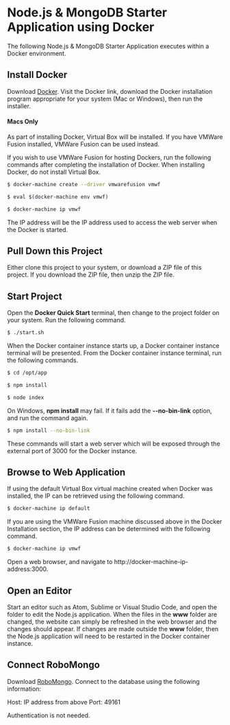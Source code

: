 # Node.js & MongoDB Starter Application using Docker

The following Node.js & MongoDB Starter Application executes within a Docker environment.

## Install Docker

Download [Docker](https://www.docker.com/). Visit the Docker link, download the Docker installation program appropriate for your system (Mac or Windows), then run the installer.

#### Macs Only

As part of installing Docker, Virtual Box will be installed.  If you have VMWare Fusion installed, VMWare Fusion can be used instead.

If you wish to use VMWare Fusion for hosting Dockers, run the following commands after completing the installation of Docker. When installing Docker, do not install Virtual Box.

```bash
$ docker-machine create --driver vmwarefusion vmwf

$ eval $(docker-machine env vmwf)

$ docker-machine ip vmwf
```

The IP address will be the IP address used to access the web server when the Docker is started.

## Pull Down this Project

Either clone this project to your system, or download a ZIP file of this project. If you download the ZIP file, then unzip the ZIP file.

## Start Project

Open the **Docker Quick Start** terminal, then change to the project folder on your system. Run the following command.

```bash
$ ./start.sh
```

When the Docker container instance starts up, a Docker container instance terminal will be presented.  From the Docker container instance terminal, run the following commands.

```bash
$ cd /opt/app

$ npm install

$ node index
```

On Windows, **npm install** may fail. If it fails add the **--no-bin-link** option, and run the command again.

```bash
$ npm install --no-bin-link
```

These commands will start a web server which will be exposed through the external port of 3000 for the Docker instance.

## Browse to Web Application

If using the default Virtual Box virtual machine created when Docker was installed, the IP can be retrieved using the following command.

```bash
$ docker-machine ip default
```

If you are using the VMWare Fusion machine discussed above in the Docker Installation section, the IP address can be determined with the following command.

```bash
$ docker-machine ip vmwf
```

Open a web browser, and navigate to http://docker-machine-ip-address:3000.

## Open an Editor

Start an editor such as Atom, Sublime or Visual Studio Code, and open the folder to edit the Node.js application. When the files in the **www** folder are changed, the website can simply be refreshed in the web browser and the changes should appear. If changes are made outside the **www** folder, then the Node.js application will need to be restarted in the Docker container instance.

## Connect RoboMongo

Download [RoboMongo](https://robomongo.org/). Connect to the database using the following information:

Host: IP address from above
Port: 49161

Authentication is not needed.

